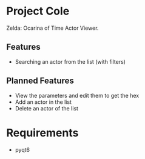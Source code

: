 # Project Cole
Zelda: Ocarina of Time Actor Viewer.

## Features
- Searching an actor from the list (with filters)

## Planned Features
- View the parameters and edit them to get the hex
- Add an actor in the list
- Delete an actor of the list

# Requirements
- pyqt6
